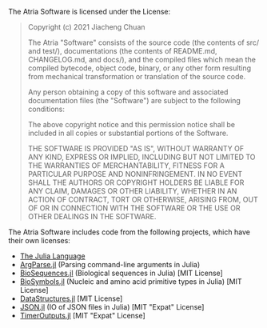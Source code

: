 The Atria Software is licensed under the License:

> Copyright (c) 2021 Jiacheng Chuan
>
> The Atria "Software" consists of the source code (the contents of src/ and test/), documentations (the contents of README.md, CHANGELOG.md, and docs/), and the compiled files which mean the compiled bytecode, object code, binary, or any
> other form resulting from mechanical transformation or translation of
> the source code.
>
> Any person obtaining a copy of this software and associated documentation files (the "Software") are subject to the following conditions:
>
> The above copyright notice and this permission notice shall be included in all copies or substantial portions of the Software.
>
> THE SOFTWARE IS PROVIDED "AS IS", WITHOUT WARRANTY OF ANY KIND, EXPRESS OR IMPLIED, INCLUDING BUT NOT LIMITED TO THE WARRANTIES OF MERCHANTABILITY, FITNESS FOR A PARTICULAR PURPOSE AND NONINFRINGEMENT. IN NO EVENT SHALL THE AUTHORS OR COPYRIGHT HOLDERS BE LIABLE FOR ANY CLAIM, DAMAGES OR OTHER LIABILITY, WHETHER IN AN ACTION OF CONTRACT, TORT OR OTHERWISE, ARISING FROM, OUT OF OR IN CONNECTION WITH THE SOFTWARE OR THE USE OR OTHER DEALINGS IN THE SOFTWARE.

The Atria Software includes code from the following projects, which have their own licenses:

- [The Julia Language](https://github.com/JuliaLang/julia/blob/master/LICENSE.md)
- [ArgParse.jl](https://github.com/carlobaldassi/ArgParse.jl/blob/master/LICENSE.md) (Parsing command-line arguments in Julia)
- [BioSequences.jl](https://github.com/BioJulia/BioSequences.jl/blob/master/LICENSE) (Biological sequences in Julia) [MIT License]
- [BioSymbols.jl](https://github.com/BioJulia/BioSymbols.jl/blob/master/LICENSE) (Nucleic and amino acid primitive types in Julia) [MIT License]
- [DataStructures.jl](https://github.com/JuliaCollections/DataStructures.jl/blob/master/License.md) [MIT License]
- [JSON.jl](https://github.com/JuliaIO/JSON.jl/blob/master/LICENSE.md) (IO of JSON files in Julia) [MIT "Expat" License]
- [TimerOutputs.jl](https://github.com/KristofferC/TimerOutputs.jl/blob/master/LICENSE.md) [MIT "Expat" License]
